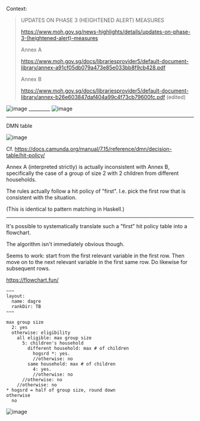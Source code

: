 Context:

> UPDATES ON PHASE 3 (HEIGHTENED ALERT) MEASURES
> 
> https://www.moh.gov.sg/news-highlights/details/updates-on-phase-3-(heightened-alert)-measures
> 
> Annex A
> 
> https://www.moh.gov.sg/docs/librariesprovider5/default-document-library/annex-a91cf05db079a473e85e033bb8f9cb428.pdf
> 
> Annex B
> 
> https://www.moh.gov.sg/docs/librariesprovider5/default-document-library/annex-b26e603847daf404a99c4f73cb79600fc.pdf (edited) 

![image](https://user-images.githubusercontent.com/12626411/126429518-e1191e89-a302-49c3-b1ac-9f5da64dea28.png) _________
![image](https://user-images.githubusercontent.com/12626411/126429542-7f0c52af-85da-4add-88b4-bcd27cf88518.png)


---

DMN table

![image](https://user-images.githubusercontent.com/12626411/126429927-2fd577f6-df7b-42f3-bdcc-a62fa7054452.png)

Cf. https://docs.camunda.org/manual/7.15/reference/dmn/decision-table/hit-policy/

Annex A (interpreted strictly) is actually inconsistent with Annex B, specifically the case of a group of size 2 with 2 children from different households.

The rules actually follow a hit policy of "first". I.e. pick the first row that is consistent with the situation.

(This is identical to pattern matching in Haskell.)

---

It's possible to systematically translate such a "first" hit policy table into a flowchart.

The algorithm isn't immediately obvious though.

Seems to work: start from the first relevant variable in the first row. Then move on to the next relevant variable in the first same row. Do likewise for subsequent rows.

https://flowchart.fun/

```
~~~
layout:
  name: dagre
  rankDir: TB
~~~

max group size
  2: yes
  otherwise: eligibility
    all eligible: max group size
      5: children's household
        different household: max # of children
          hogsrd *: yes.
          //otherwise: no
        same household: max # of children
          4: yes.
          //otherwise: no
      //otherwise: no
    //otherwise: no
* hogsrd = half of group size, round down
otherwise
  no
```

![image](https://user-images.githubusercontent.com/12626411/126429176-0748b546-dfde-4b6a-a71e-bb0caf5e5642.png)
